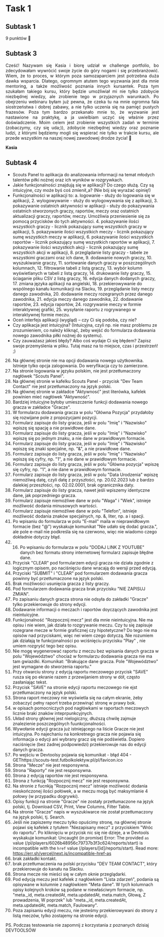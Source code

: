 # **Task 1**
## **Subtask 1**
9 punktów 🤸
## **Subtask 3**
<p align="justify">Cześć! Nazywam się Kasia i biorę udział w challenge portfolio, bo zdecydowałam wywrócić swoje życie do góry nogami i się przebranżowić. Wiem, że to proces, w którym poza samozaparciem jest potrzebna duża dawka wsparcia. Dlatego, ogromnym atutem tego wyzwania jest dla mnie mentoring, a także możliwość poznania innych kursantek. Poza tym szukałam takiego kursu, który będzie umożliwiał mi nie tylko zdobycie niezbędnej wiedzy, ale zrobienie tego w przyjaznych warunkach. Po obejrzeniu webinaru byłam już pewna, że czeka tu na mnie ogromna fala siostrzeństwa i dobrej zabawy, a nie tylko uczenia się na pamięć pustych frazesów. Poza tym bardzo przekanało mnie to, że wyzwanie jest nastawione na praktykę, a ja uwielbiam uczyć się właśnie przez doświadczenie. Moim celem jest zrobienie wszystkich zadań w terminie (zobaczymy, czy się uda;)), zdobycie niezbędnej wiedzy oraz poznanie ludzi, z którymi będziemy mogli się wspierać nie tylko w trakcie kursu, ale przede wszystkim na naszej nowej zawodowej drodze życia! 🍾</p>

**Kasia**
## **Subtask 4**
- Scouts Panel to aplikacja do analizowania informacji na temat młodych talentów piłki nożnej oraz ich wyników w rozgrywkach.
- Jakie funkcjonalności znajdują się w aplikacji? Do czego służą. Czy są intuicyjne, czy może byś coś zmienił_a? (Nie bój się wyrażać opinię!)
- Funkcjonalności w aplikacji to:
  a. logowanie - służy do logowania się w aplikacji,
  2. wylogowywanie - służy do wylogowywania się z aplikacji,
  3. pokazywanie ostatnich aktywności w aplikacji - służy do pokazywania ostatnich stworzonych graczy, raportów, meczy oraz ostatnich aktualizacji graczy, raportów, meczy. Umożliwia przeniesienie się za pomocą przycisków do tych aktywności.
  4. pokazywanie ilości wszystkich graczy - licznik pokazujący sumę wszystkich graczy w aplikacji,
  5. pokazywanie ilości wszystkich meczy - licznik pokazujący sumę wszystkich meczy w aplikacji,
  6. pokazywanie ilości wszystkich raportów - licznik pokazujący sumę wszystkich raportów w aplikacji,
  7. pokazywanie ilości wszystkich akcji - licznik pokazujący sumę wszystkich akcji w aplikacji,
  8. przeglądanie listy graczy - tabele ze wszystkimi graczami oraz ich dane,
  9. dodawanie nowych graczy, 
  10. wyszukiwanie graczy,
  11. sortowanie danych graczy w poszczególnych kolumnach,
  12. filtrowanie tabeli z listą graczy,
  13. wybór kolumn wyświetlanych w tabeli z listą graczy,
  14. drukowanie listy graczy,
  15. ściaganie pliku CSV z listą graczy,
  16. edycja danych dodanych graczy,
  17. zmiana języka aplikacji na angielski,
  18. przekierowywanie do wspólnego kanału komunikacji na Slacku,
  19. przeglądanie listy meczy danego zawodnika,
  20. dodawanie meczy rozegranych przez danego zawodnika,
  21. edycja meczy danego zawodnika,
  22. dodawanie raportów,
  23. edycja raportów,
  24. rozgrywanie meczy w formie interaktywnej grafiki,
  25. wysyłanie raportu z rogrywanego w interaktywnej formie meczu.
- Oceń interfejs aplikacji (wygląd) – czy Ci się podoba, czy nie?
- Czy aplikacja jest intuicyjna? (Intuicyjna, czyli np. nie masz problemu ze zrozumieniem, co należy kliknąć, żeby wejść do formularza dodawania nowego zawodnika piłki nożnej do systemu).
- Czy zauważasz jakieś błędy? Albo coś wydaje Ci się błędem? Zapisz swoje przemyślenia w pliku. Tutaj masz na to miejsce, czas i przestrzeń! ;)
26. Na głównej stronie nie ma opcji dodawania nowego użytkownika. Istnieje tylko opcja zalogowania. Do weryfikacja czy to zamierzone.
27. Na stronie logowania w języku polskim, nie jest przetłumaczony nagłówek "Scouts Panel". 
28. Na głównej stronie w kafelku Scouts Panel - przycisk "Dev Team Contact" nie jest przetłumaczony na język polski.
29. Na głównej stronie w zakładce "Aktywnosć" jest literówka, kafelek powinien mieć nagłówek "Aktywność".
30. Bardziej intuicyjne byłoby umieszczenie funkcji dodawania nowego gracza w zakładce "Gracze".
31. W formularzu dodawania gracza w polu "Główna Pozycja" przydałoby się rozwijane pole z propozycjami pozycji.
32. Formularz zapisuje do listy gracza, jeśli w polu "Imię" i "Nazwisko" wpiszę się spację a nie prawidłowe dane.
33. Formularz zapisuje do listy gracza, jeśli w polu "Imię" i "Nazwisko" wpiszę się po jednym znaku, a nie dane w prawidłowym formacie.
34. Formularz zapisuje do listy gracza, jeśli w polu "Imię" i "Nazwisko" wpiszę się znaki specjalne, np. "&", a nie prawidłowe dane.
35. Formularz zapisuje do listy gracza, jeśli w polu "Imię" i "Nazwisko" wpiszę się cyfry, np. "1", a nie dane w prawidłowym formacie.
36. Formularz zapisuje do listy gracza, jeśli w polu "Główna pozycja" wpiszę się cyfry, np. "1", a nie dane w prawidłowym formacie.
37. Formularz zapisuje do listy gracza, jeśli w polu "Data Urodzenia" wpiszę niemożliwą datę, czyli datę z przyszłości, np. 20.02.2023 lub z bardzo dalekiej przeszłości, np. 02.02.0001, brak ogranicznika daty.
38. Formularz zapisuje do listy gracza, nawet jeśli wpiszemy identyczne dane, jak poprzedniego gracza.
39. Formularz zapisuje niemożliwe dane w polu "Waga" i "Wiek", istnieje możliwość dodania minusowych wartości.
40. Formularz zapisuje niemożliwe dane w polu "Telefon", istnieje możliwość dodania znaków specjalnych, np. &, liter, np. a i spacji.
41. Po wpisaniu do formularza w polu "E-mail" maila w nieprawidłowym formacie (bez "@") wyskakuje komunikat "Nie udało się dodać gracza.", ale pole e-mail nie podkreśla się na czerwono, więc nie wiadomo czego dokładnie dotyczy błąd.
42. 16. Po wpisaniu do formularza w polu "DODAJ LINK Z YOUTUBE" danych bez formatu strony internetowej formularz zapisuje błędne dane.
43. Przycisk "CLEAR" pod formularzem edycji gracza nie działa zgodnie z logicznym opisem, po naciśnięciu dane wracają do wersji przed edycją.
44. Przyciski "SUBMIT" i "CLEAR" pod formularzem dodawania gracza powinny być przetłumaczone na język polski.
45. Brak możliwości usunięcia gracza z listy graczy.
46. Pod formularzem dodawania gracza brak przycisku "NIE ZAPISUJ ZMIAN".
47. Po zapisaniu danych gracza strona nie odsyła do zakładki "Gracze" tylko przekierowuje do strony edycji.
48. Dodawanie informacji o meczach i raportów doyczących zawodnika jest nieintuicyjne.
49. Funkcjonalność "Rozpocznij mecz" jest dla mnie nieintuicyjna. Nie ma opisu i nie wiem, jak działa to rozgrywanie meczu. Czy tu się zapisuje rozegrane mecze w formie graficznej czy hipotetyczne? Do tego nie ma opisów nad przyciskami, więc nei wiem czego dotyczą. Nie rozumiem jak działają te funkcjonalności po wciśnięciu przycisku "Play" , nie umiem rozgryść tego bez opisu.
50. Nie mogę wygenerować raportu z meczu bez wpisania danych gracza w polu "Województwo" chociaż w formularzu dodawania gracza nie ma tam gwiazdki. Komunikat: "Brakujące dane gracza. Pole "Województwo" jest wymagane do stworzenia raportu."
51. Przy otwarciu strony z edycją raportu meczowego przycisk "SAVE" rusza się po ekranie razem z przewijaniem strony w dół, często zasłaniając tekst.
52. Przycisk "SAVE" na stronie edycji raportu meczowego nie ejst przetłumaczony na język polski.
53. Strona raport meczowy nie wyświetla się na całym ekranie, żeby zobaczyć pełny raport trzeba przewinąć stronę w prawy bok.
54. w opisach pomocniczych pod nagłówkami w raportach meczowych licznie braki znaków inteprpunkcyjnych.
55. Układ strony głównej jest nielogiczny, dłuższą chwilę zajmuje znalezienie poszczególnych fuunkcjonalności.
56. Wywołanie edycji gracza już istniejącego na liście Gracze nie jest intuicyjna. Po najechaniu na konkretnego gracza nie pojawia się informacja o edycji ani wybrany gracz się nie podświetla. Dopiero naciśnięcie (bez żadnej podpowiedzi) przekierowuje nas do edycji danych gracza.
57. Po wejściu w Devtoolsy pojawia się komunikat - błąd 404 - GEThttps://scouts-test.futbolkolektyw.pl/pl/favicon.ico
58. Strona "Mecze" nie jest responsywna.
59. Strona "Raporty" nie jest responsywna.
60. Strona z edycją raportów nie jest responsywna.
61. Strona z funkcją "Rozpocznij mecz" nie jest responsywna.
62. Na stronie z fucnkją "Rozpocznij mecz" istnieje możliwość dodania nieskończonej ilości połówek, a w meczu mogą być maksymlanie 4 połowy (w przypadku dogrywki).
63. Opisy funkcji na stronie "Gracze" nie zostały przetłumaczone na język polski, tj. Download CSV, Print, View Columns, Filter Table.
64. Na stronie "Gracze" napis w wyszukiwarce nie został przetłumaczony na język polski, tj. Search.
65. Jeśli nie zapiszemy meczu tylko opuścimy stronę, na głównej stronie pojawi się kafelek z tytułem "Niezapisany mecz" z przyciskiem "Wróc do raportu". Po kliknięciu w przycisk nic się nie dzieje, a w Devtools wyskakuje komunikat: Uncaught (in promise) Error: The provided `as` value (/pl/players/6026b48956c79737b3f3c624/reports/start) is incompatible with the `href` value (/players/[id]/reports/start). Read more: https://err.sh/vercel/next.js/incompatible-href-as
66. brak zakładki kontakt.
67. brak przetłumaczenia na polski przycisku "DEV TEAM CONTACT", który przekierowuje do kanału na Slacku.
68. Strona mecze nie mieści się w całym oknie przeglądarki.
69. Pod edycją meczu jest kafelek z nagłówkiem "Lista zdarzeń", podania są opisywane w kolumnie z nagłówkiem "Meta dane". W tych kolumnach opisy kolejnych kroków są podane w niewłaściwym formacie, np. "meta._id, meta.createdAt, meta.updatedAt, meta.match, Głową, Z prowadzenia, W poprzek" lub 	"meta._id, meta.createdAt, meta.updatedAt, meta.match, Faulowany".
70. Poza zapisaniu edycji meczu, nie jesteśmy przekierowywani do strony z listą meczów, tylko zostajemy na stronie edycji.

PS. Podczas testowania nie zapomnij z korzystania z poznanych dzisiaj DEVTOOLSÓW
